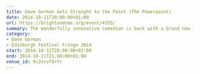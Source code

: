 ```yaml
---
title: Dave Gorman Gets Straight to the Point (The Powerpoint)
date: 2014-10-11T20:00:00+01:00
url: https://brightondome.org/event/4355/
summary: The wonderfully innovative comedian is back with a brand new live show that promises more of his unique blend of stand-up comedy and visual story-telling.
category:
- Dave Gorman
- Edinburgh Festival Fringe 2014
start: 2014-10-11T20:00:00+01:00
end: 2014-10-11T21:00:00+01:00
venue_id: 9c2xrvf6+fr
---
```

